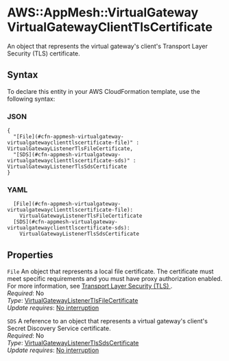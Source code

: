 # AWS::AppMesh::VirtualGateway VirtualGatewayClientTlsCertificate<a name="aws-properties-appmesh-virtualgateway-virtualgatewayclienttlscertificate"></a>

An object that represents the virtual gateway's client's Transport Layer Security \(TLS\) certificate\.

## Syntax<a name="aws-properties-appmesh-virtualgateway-virtualgatewayclienttlscertificate-syntax"></a>

To declare this entity in your AWS CloudFormation template, use the following syntax:

### JSON<a name="aws-properties-appmesh-virtualgateway-virtualgatewayclienttlscertificate-syntax.json"></a>

```
{
  "[File](#cfn-appmesh-virtualgateway-virtualgatewayclienttlscertificate-file)" : VirtualGatewayListenerTlsFileCertificate,
  "[SDS](#cfn-appmesh-virtualgateway-virtualgatewayclienttlscertificate-sds)" : VirtualGatewayListenerTlsSdsCertificate
}
```

### YAML<a name="aws-properties-appmesh-virtualgateway-virtualgatewayclienttlscertificate-syntax.yaml"></a>

```
  [File](#cfn-appmesh-virtualgateway-virtualgatewayclienttlscertificate-file):
    VirtualGatewayListenerTlsFileCertificate
  [SDS](#cfn-appmesh-virtualgateway-virtualgatewayclienttlscertificate-sds):
    VirtualGatewayListenerTlsSdsCertificate
```

## Properties<a name="aws-properties-appmesh-virtualgateway-virtualgatewayclienttlscertificate-properties"></a>

`File` <a name="cfn-appmesh-virtualgateway-virtualgatewayclienttlscertificate-file"></a>
An object that represents a local file certificate\. The certificate must meet specific requirements and you must have proxy authorization enabled\. For more information, see [ Transport Layer Security \(TLS\) ](https://docs.aws.amazon.com/app-mesh/latest/userguide/tls.html)\.  
_Required_: No  
_Type_: [VirtualGatewayListenerTlsFileCertificate](aws-properties-appmesh-virtualgateway-virtualgatewaylistenertlsfilecertificate.md)  
_Update requires_: [No interruption](https://docs.aws.amazon.com/AWSCloudFormation/latest/UserGuide/using-cfn-updating-stacks-update-behaviors.html#update-no-interrupt)

`SDS` <a name="cfn-appmesh-virtualgateway-virtualgatewayclienttlscertificate-sds"></a>
A reference to an object that represents a virtual gateway's client's Secret Discovery Service certificate\.  
_Required_: No  
_Type_: [VirtualGatewayListenerTlsSdsCertificate](aws-properties-appmesh-virtualgateway-virtualgatewaylistenertlssdscertificate.md)  
_Update requires_: [No interruption](https://docs.aws.amazon.com/AWSCloudFormation/latest/UserGuide/using-cfn-updating-stacks-update-behaviors.html#update-no-interrupt)
